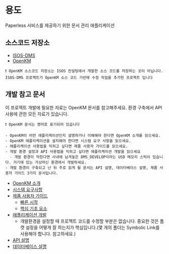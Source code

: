 # 용도
Paperless 서비스를 제공하기 위한 문서 관리 애플리케이션

## 소스코드 저장소
- [ISOS-DMS](https://github.com/isos-consulting/document-management-system)
- [OpenKM](https://github.com/openkm/document-management-system)

```
❗ OpenKM 소스코드 저장소는 ISOS 컨설팅에서 개발한 소스 코드를 저장하는 곳이 아닙니다.
ISOS-DMS 프로젝트가 OpenKM 소스 코드 기반에 수정 작업을 추가한 프로젝트 입니다
```

## 개발 참고 문서
이 프로젝트 개발에 필요한 자료는 OpenKM 문서를 참고해주세요. 환경 구축에서 API 사용에 관한 모든 자료가 있습니다.

`❗ OpenKM 문서는 영어로 표기되어 있습니다`
```
- OpenKM이 어떤 애플리케이션인지 설명하거나 이해해야 한다면 OpenKM 소개를 읽으세요.
- OpenKM 애플리케이션을 설치해야 한다면 시스템 요구 사항을 읽으세요.
- 애플리케이션 사용법을 익히고 싶다면 제품 사용자 가이드를 읽으세요.
- 개발 환경 설정과 API 사용법을 익히고 싶다면 애플리케이션 개발을 읽으세요
  - 개발 환경이 막힌다면 사내에 남겨놓은 DMS_DEVELOP이라는 USD 메모리 스틱이 있습니다. 거기에 있는 가상머신 환경에서 개발하세요.
- 개발 환경이 구축되고 난 뒤 주로 읽게 될 문서는 API 설명, 데이터베이스 설명, 제품 사용자 가이드 3가지 문서입니다.
```

- [OpenKM 소개](https://docs.openkm.com/kcenter/view/okm-6.3-com/)
- [시스템 요구사항](https://docs.openkm.com/kcenter/view/okm-6.3-com/hardware-and-software-requirements.html)
- [제품 사용자 가이드](https://docs.openkm.com/kcenter/view/okm-6.3-com/user-guide.html)
  - [빠른 시작](https://docs.openkm.com/kcenter/view/okm-6.3-com/quick-start.html)
  - [핵심 기초 요소](https://docs.openkm.com/kcenter/view/okm-6.3-com/essential-fundamentals.html)
- [애플리케이션 개발](https://docs.openkm.com/kcenter/view/okm-6.3-com/development.html)
  - 개발환경을 설정할 때 프로젝트 코드를 수정할 부분은 없습니다. 중요한 것은 톰캣 설정을 어떻게 잘 하는지가 핵심입니다.(몇 개의 폴더는 Symbolic Link를 사용해야 합니다. 참고하세요.)
- [API 설명](https://docs.openkm.com/kcenter/view/okm-6.3-com/api-description.html)
- [데이터베이스 설명](https://docs.openkm.com/kcenter/view/okm-6.3-com/database-description.html)
